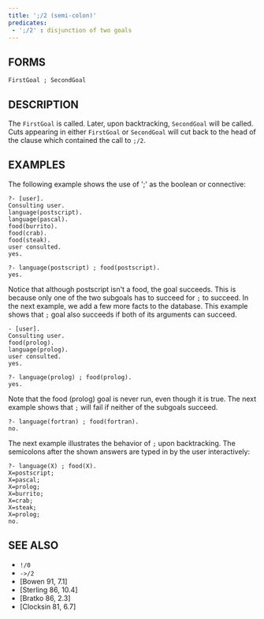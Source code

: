 ```yaml
---
title: ';/2 (semi-colon)'
predicates:
 - ';/2' : disjunction of two goals
---
```


## FORMS

```
FirstGoal ; SecondGoal
```

## DESCRIPTION

The `FirstGoal` is called. Later, upon backtracking, `SecondGoal` will be called. Cuts appearing in either `FirstGoal` or `SecondGoal` will cut back to the head of the clause which contained the call to `;/2`.

## EXAMPLES

The following example shows the use of ';' as the boolean or connective:

```
?- [user].
Consulting user.
language(postscript).
language(pascal).
food(burrito).
food(crab).
food(steak).
user consulted.
yes.

?- language(postscript) ; food(postscript).
yes.
```

Notice that although postscript isn't a food, the goal succeeds. This is because only one of the two subgoals has to succeed for `;` to succeed. In the next example, we add a few more facts to the database. This example shows that `;` goal also succeeds if both of its arguments can succeed.

```
- [user].
Consulting user.
food(prolog).
language(prolog).
user consulted.
yes.

?- language(prolog) ; food(prolog).
yes.
```

Note that the food (prolog) goal is never run, even though it is true. The next example shows that `;` will fail if neither of the subgoals succeed.

```
?- language(fortran) ; food(fortran).
no.
```

The next example illustrates the behavior of `;` upon backtracking. The semicolons after the shown answers are typed in by the user interactively:

```
?- language(X) ; food(X).
X=postscript;
X=pascal;
X=prolog;
X=burrito;
X=crab;
X=steak;
X=prolog;
no.
```


## SEE ALSO

- `!/0`
- `->/2`
- [Bowen 91, 7.1]
- [Sterling 86, 10.4]
- [Bratko 86, 2.3]
- [Clocksin 81, 6.7]
